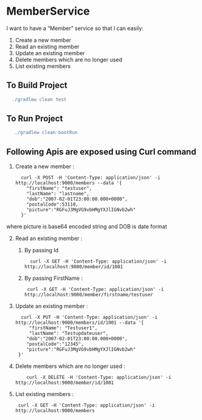 # MemberService
I want to have a “Member” service so that I can easily:
1. Create a new member
2. Read an existing member
3. Update an existing member
4. Delete members which are no longer used
5. List existing members

## To Build Project
```gradle
  ./gradlew clean test
```
## To Run Project
```gradle
   ./gradlew clean bootRun
 ```

## Following Apis are exposed using Curl command


1. Create a new member :

         curl -X POST -H 'Content-Type: application/json' -i http://localhost:9000/members --data '{ 
           "firstName": "testuser",
           "lastName": "lastname",
           "dob":"2007-02-01T23:00:00.000+0000",
           "postalCode":53110,
           "picture":"RGFuJ3MgVG9vbHMgYXJlIGNvb2wh"
         }'

where picture is base64 encoded string and DOB is date format


2. Read an existing member :

     1. By passing Id

              curl -X GET -H 'Content-Type: application/json' -i http://localhost:9000/member/id/1001
 
     2. By passing FirstName :

             curl -X GET -H 'Content-Type: application/json' -i http://localhost:9000/member/firstname/testuser


3. Update an existing member :

         curl -X PUT -H 'Content-Type: application/json' -i http://localhost:9000/members/id/1001 --data '{ 
            "firstName": "Testuser1",
            "lastName": "Testupdateuser",
           "dob":"2007-02-01T23:00:00.000+0000",
           "postalCode":"12345",
           "picture":"RGFuJ3MgVG9vbHMgYXJlIGNvb2wh"
        }'

4. Delete members which are no longer used :

           curl -X DELETE -H 'Content-Type: application/json' -i http://localhost:9000/member/id/1001

5. List existing members :

        curl -X GET -H 'Content-Type: application/json' -i http://localhost:9000/members
